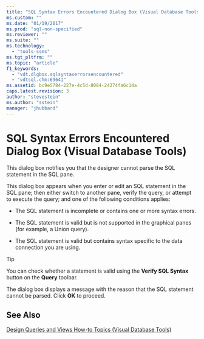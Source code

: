 ```yaml
---
title: "SQL Syntax Errors Encountered Dialog Box (Visual Database Tools) | Microsoft Docs"
ms.custom: ""
ms.date: "01/19/2017"
ms.prod: "sql-non-specified"
ms.reviewer: ""
ms.suite: ""
ms.technology: 
  - "tools-ssms"
ms.tgt_pltfrm: ""
ms.topic: "article"
f1_keywords: 
  - "vdt.dlgbox.sqlsyntaxerrorsencountered"
  - "vdtsql.chm:69641"
ms.assetid: bc9e5784-227e-4c5d-8084-24274fa6c14a
caps.latest.revision: 3
author: "stevestein"
ms.author: "sstein"
manager: "jhubbard"
---
```

# SQL Syntax Errors Encountered Dialog Box (Visual Database Tools)
This dialog box notifies you that the designer cannot parse the SQL statement in the SQL pane.  
  
This dialog box appears when you enter or edit an SQL statement in the SQL pane; then either switch to another pane, verify the query, or attempt to execute the query; and one of the following conditions applies:  
  
-   The SQL statement is incomplete or contains one or more syntax errors.  
  
-   The SQL statement is valid but is not supported in the graphical panes (for example, a Union query).  
  
-   The SQL statement is valid but contains syntax specific to the data connection you are using.  
  
> [!TIP]  
> You can check whether a statement is valid using the **Verify SQL Syntax** button on the **Query** toolbar.  
  
The dialog box displays a message with the reason that the SQL statement cannot be parsed. Click **OK** to proceed.  
  
## See Also  
[Design Queries and Views How-to Topics &#40;Visual Database Tools&#41;](../../ssms/visual-db-tools/design-queries-and-views-how-to-topics-visual-database-tools.md)  
  
